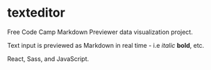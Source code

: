 # texteditor

Free Code Camp Markdown Previewer data visualization project.

Text input is previewed as Markdown in real time - i.e *italic* **bold**, etc.

React, Sass, and JavaScript.
